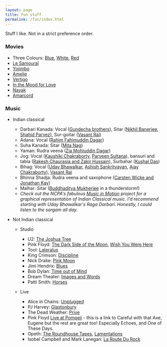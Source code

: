 ```yaml
---
layout: page
title: Fun stuff
permalink: /fun/index.html
---
```


Stuff I like. Not in a strict preference order.

### Movies
* Three Colours: [Blue](https://www.imdb.com/title/tt0108394/), [White](https://www.imdb.com/title/tt0111507/), [Red](https://www.imdb.com/title/tt0111495/)
* [Le Samouraï](https://www.imdb.com/title/tt0062229/)
* [Yojimbo](https://www.imdb.com/title/tt0055630/)
* [Amelie](https://www.imdb.com/title/tt0211915/)
* [Vertigo](https://www.imdb.com/title/tt0052357/)
* [In the Mood for Love](https://www.imdb.com/title/tt0118694/)
* [Nayak](https://www.imdb.com/title/tt0060742/)
* [Amarcord](https://www.imdb.com/title/tt0071129/)

### Music
* Indian classical
	* Darbari Kanada: Vocal ([Gundecha brothers](https://www.youtube.com/watch?v=_bg47_O00eU)), Sitar ([Nikhil Banerjee](https://www.youtube.com/watch?v=EUiDVRfYwmQ), [Shahid Parvez](https://www.youtube.com/watch?v=cb6kvPdQPSY)), Sur-guitar ([Vasant Rai](https://www.youtube.com/watch?v=gFp_yVjnQ44))
	* Adana: Vocal ([Rahim Fahimuddin Dagar](https://www.youtube.com/watch?v=maPAKmHJLgA))
	* Suha Kanada: Sitar ([Mita Nag](https://www.youtube.com/watch?v=Pmei4Ix6dhA))
	* Yaman: Rudra veena ([Zia Mohiuddin Dagar](https://www.youtube.com/watch?v=q5trNs7M3MU))
	* Jog: Vocal ([Kaushiki Chakraborty](https://www.youtube.com/watch?v=jkNlOUF6OLE), [Parveen Sultana](https://www.youtube.com/watch?v=B0rPw5JQs3I)), bansuri and tabla ([Rakesh Chaurasia and Zakir Hussain](https://www.youtube.com/watch?v=O2K0ptoYpuc)), Surbahar ([Kushal Das](https://www.youtube.com/watch?v=SK3FmfOeJ4w))
	* Bihag: Vocal ([Uday Bhawalkar](https://www.youtube.com/watch?v=0PljerNT1iU), [Ashish Sankrityayan](https://www.youtube.com/watch?v=E4l_J877tdk), [Ajay Chakraborty](https://www.youtube.com/watch?v=wlo7Lpdcn2w)), [Vasant Rai](https://www.discogs.com/Vasant-Rai-Zakir-Hussain-Evening-Ragas/release/3418052)
	* Bhinna Shadja: Rudra veena and saxophone ([Carsten Wicke and Jonathan Kay](https://www.youtube.com/watch?v=3yzCUcepQB0))
	* Malhar: Sitar ([Buddhaditya Mukherjee](https://www.youtube.com/watch?v=pFenlzgBEns) in a thunderstorm!)
	* *Check out the NCPA's fabulous [Music in Motion](https://autrimncpa.wordpress.com/) project for a graphical representation of Indian Classical music. I'd recommend starting with Uday Bhawalkar's Raga Darbari. Honestly, I could listen to the sargam all day.*

* Not Indian classical 
	* Studio
		* U2: [The Joshua Tree](https://www.allmusic.com/album/the-joshua-tree-mw0000196162)
		* Pink Floyd: [The Dark Side of the Moon](https://www.allmusic.com/album/the-dark-side-of-the-moon-mw0000191308), [Wish You Were Here](https://www.allmusic.com/album/wish-you-were-here-mw0000650633)
		* Tool: [Lateralus](https://www.allmusic.com/album/lateralus-mw0000002072)
		* King Crimson: [Discipline](https://www.allmusic.com/album/discipline-mw0000196148)
		* Nick Drake: [Pink Moon](https://www.allmusic.com/album/pink-moon-mw0000315191)
		* Jimi Hendrix: [Blues](https://www.allmusic.com/album/blues-mw0000111756) 
		* Bob Dylan: [Time out of Mind](https://www.allmusic.com/album/time-out-of-mind-mw0000026150)
		* Dream Theater: [Images and Words](https://www.allmusic.com/album/images-and-words-mw0000079922)
		* Patti Smith: [Horses](https://www.allmusic.com/album/horses-mw0000198924)

	* Live
		* Alice in Chains: [Unplugged](https://www.youtube.com/watch?v=VzV6-3kyXKA)
		* PJ Harvey: [Glastonbury](https://www.youtube.com/watch?v=bkJhCOQaCDc)
		* The Dead Weather: [Prive](https://www.youtube.com/watch?v=SRyYk0FBOXU&t=4s)
		* Pink Floyd [Live at Pompeii](https://www.youtube.com/watch?v=YtZqNAI4pBk) - this is a link to Careful with that Axe, Eugene but the rest are great too! Especially Echoes, and One of These Days.
		* Opeth: [The Roundhouse Tapes](https://www.youtube.com/watch?v=JOHaq1t_zeo), [Lamentations](https://www.youtube.com/watch?v=3LMxLIcRWy8&list=PL_9gWeiShHFH5wNBL7VjQi2HxVUFLpI9d)
		* Isobel Campbell and Mark Lanegan: [La Route Du Rock](https://www.youtube.com/watch?v=tmbGtsg0Do8)